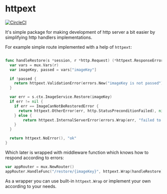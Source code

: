 # httpext

[![CircleCI](https://circleci.com/gh/alikhil/httpext.svg?style=svg)](https://circleci.com/gh/alikhil/httpext)

It's simple package for making development of http server a bit easier by simplifying http handlers implementations.

For example simple route implemented with a help of `httpext`:

```go

func handleRestore(s *session, r *http.Request) (*httpext.ResponseError, interface{}) {
  var vars = mux.Vars(r)
  var imageKey, passed = vars["imageKey"]

  if !passed {
    return httpext.ValidationError(errors.New("imageKey is not passed")), nil
  }

  var err = s.ctx.ImageService.Restore(imageKey)
  if err != nil {
    if err == ImageCanNotBeRestoredError {
      return httpext.OtherError(err, http.StatusPreconditionFailed), nil
    } else {
        return httpext.InternalServerError(errors.Wrap(err, "failed to restore image")), nil
    }
  }

  return httpext.NoError(), "ok"
}

```

Which later is wrapped with middleware function which knows how to respond according to errors:

```go
var appRouter = mux.NewRouter()
appRouter.HandleFunc("/restore/{imageKey}", httpext.Wrap(handleRestore)).Methods("POST")
```

As a wrapper you can use built-in `httpext.Wrap` or implement your own according to your needs.
